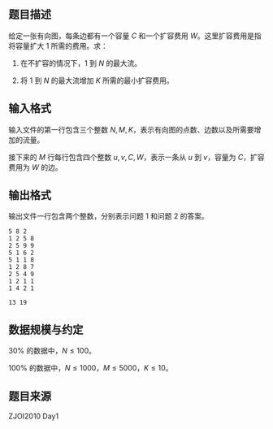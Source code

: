## 题目描述

给定一张有向图，每条边都有一个容量 $C$ 和一个扩容费用 $W$。这里扩容费用是指将容量扩大 $1$ 所需的费用。求：
1. 在不扩容的情况下，$1$ 到 $N$ 的最大流。

2. 将 $1$ 到 $N$ 的最大流增加 $K$ 所需的最小扩容费用。

## 输入格式

输入文件的第一行包含三个整数 $N,M,K$，表示有向图的点数、边数以及所需要增加的流量。

接下来的 $M$ 行每行包含四个整数 $u,v,C,W$，表示一条从 $u$ 到 $v$，容量为 $C$，扩容费用为 $W$ 的边。

## 输出格式

输出文件一行包含两个整数，分别表示问题 $1$ 和问题 $2$ 的答案。

```input1
5 8 2
1 2 5 8
2 5 9 9
5 1 6 2
5 1 1 8
1 2 8 7
2 5 4 9
1 2 1 1
1 4 2 1
```

```output1
13 19
```

## 数据规模与约定

$30\%$ 的数据中，$N\le 100$。

$100\%$ 的数据中，$N\le 1000$，$M\le 5000$，$K\le 10$。

## 题目来源
ZJOI2010 Day1



